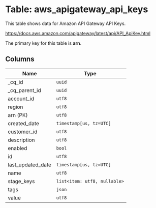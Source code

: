 # Table: aws_apigateway_api_keys

This table shows data for Amazon API Gateway API Keys.

https://docs.aws.amazon.com/apigateway/latest/api/API_ApiKey.html

The primary key for this table is **arn**.

## Columns

| Name          | Type          |
| ------------- | ------------- |
|_cq_id|`uuid`|
|_cq_parent_id|`uuid`|
|account_id|`utf8`|
|region|`utf8`|
|arn (PK)|`utf8`|
|created_date|`timestamp[us, tz=UTC]`|
|customer_id|`utf8`|
|description|`utf8`|
|enabled|`bool`|
|id|`utf8`|
|last_updated_date|`timestamp[us, tz=UTC]`|
|name|`utf8`|
|stage_keys|`list<item: utf8, nullable>`|
|tags|`json`|
|value|`utf8`|